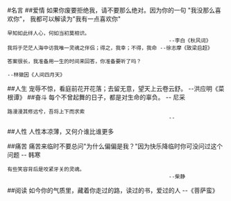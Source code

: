 #名言
##爱情
	如果你废要拒绝我，请不要那么绝对。因为你的一句	"我没那么喜欢你"，
	我都可以解读为"我有一点喜欢你"
	
	早知如此绊人心，何如当初莫相识。 				
														--李白《秋风词》
	我将于茫茫人海中访我唯一灵魂之伴侣；得之，我幸；不得，我命 --徐志摩《致梁启超》
	
	答案很长，我准备用一生的时间来回答，你准备要听了吗？
														--林徽因《人间四月天》
##人生
	宠辱不惊，看庭前花开花落；去留无意，望天上云卷云舒。
														--洪应明《菜根谭》
##奋斗
	每个不曾起舞的日子，都是对生命的辜负。 
														-- 尼采
	
	路漫漫其修远兮，吾将上下而求索              
														--	
##人性
	人性本凉薄，又何介谁比谁更多
	
##痛苦
	痛苦来临时不要总问"为什么偏偏是我？"因为快乐降临时你可没问过这个问题
														-- 韩寒
	
	有些笑容背后是咬紧牙关的灵魂。	
														--柴静

##阅读
	如今你的气质里，藏着你走过的路，读过的书，爱过的人
														--《菩萨蛮》